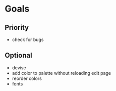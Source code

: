 # Goals
## Priority
- check for bugs
## Optional
- devise
- add color to palette without reloading edit page
- reorder colors
- fonts